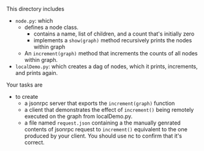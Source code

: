 This directory includes 

* `node.py`: which
  * defines a node class. 
    * contains a name, list of children, and a count that's initially zero
    * implements a `show(graph)` method recursively prints the nodes within graph  
  * An `increment(graph)` method that increments the counts of all nodes within graph. 
* `localDemo.py`: which creates a dag of nodes, which it prints, increments, and prints again.

Your tasks are
* to create 
  * a jsonrpc server that exports the `increment(graph)` function
  * a client that demonstrates the effect of `increment()` being remotely executed on the graph from localDemo.py.
  * a file named `request.json` containing a the manually genrated contents of jsonrpc request to `increment()`
   equivalent to the one produced by your client.   You should use nc to confirm that it's correct.
